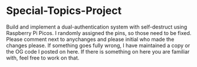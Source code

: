 # Special-Topics-Project
Build and implement a dual-authentication system with self-destruct using Raspberry Pi Picos.
I randomly assigned the pins, so those need to be fixed.
Please comment next to anychanges and please initial who made the changes please.
If something goes fully wrong, I have maintained a copy or the OG code I posted on here.
If there is something on here you are familiar with, feel free to work on that.
